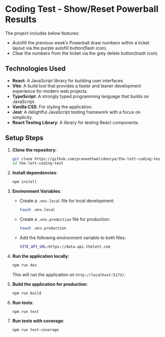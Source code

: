 # Coding Test - Show/Reset Powerball Results

The project includes below features:

- Autofill the previous week’s Powerball draw numbers within a ticket layout via the purple autofill button(flash icon).
- Clear the numbers from the ticket via the grey delete button(trash icon).

## Technologies Used

- **React**: A JavaScript library for building user interfaces.
- **Vite**: A build tool that provides a faster and leaner development experience for modern web projects.
- **TypeScript**: A strongly typed programming language that builds on JavaScript.
- **Vanilla CSS**: For styling the application.
- **Jest**: A delightful JavaScript testing framework with a focus on simplicity.
- **React Testing Library**: A library for testing React components.

## Setup Steps

1. **Clone the repository**:

   ```sh
   git clone https://github.com/praneethwelideniya/the-lott-coding-test.git
   cd the-lott-coding-test
   ```

2. **Install dependencies**:

   ```sh
   npm install
   ```

3. **Environment Variables**:

   - Create a `.env.local` file for local development:
     ```sh
     touch .env.local
     ```
   - Create a `.env.production` file for production:
     ```sh
     touch .env.production
     ```
   - Add the following environment variable to both files:
     ```sh
     VITE_API_URL=https://data.api.thelott.com
     ```

4. **Run the application locally**:

   ```sh
   npm run dev
   ```

   This will run the application on `http://localhost:5173/`.

5. **Build the application for production**:

   ```sh
   npm run build
   ```

6. **Run tests**:

   ```sh
   npm run test
   ```

7. **Run tests with coverage**:
   ```sh
   npm run test-coverage
   ```

